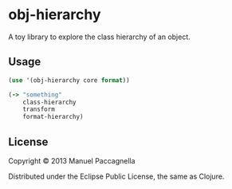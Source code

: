 # obj-hierarchy

A toy library to explore the class hierarchy of an object.

## Usage

```clojure
(use '(obj-hierarchy core format))

(-> "something"
    class-hierarchy
    transform
    format-hierarchy)
```

## License

Copyright © 2013 Manuel Paccagnella

Distributed under the Eclipse Public License, the same as Clojure.
